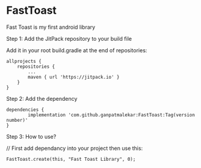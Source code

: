 # FastToast
Fast Toast is my first android library

Step 1: Add the JitPack repository to your build file

Add it in your root build.gradle at the end of repositories:

	allprojects {
		repositories {
			...
			maven { url 'https://jitpack.io' }
		}
	}
  
Step 2: Add the dependency

	dependencies {
	        implementation 'com.github.ganpatmalekar:FastToast:Tag(version number)'
	}

Step 3: How to use?

// First add dependancy into your project then use this:

	FastToast.create(this, "Fast Toast Library", 0);
